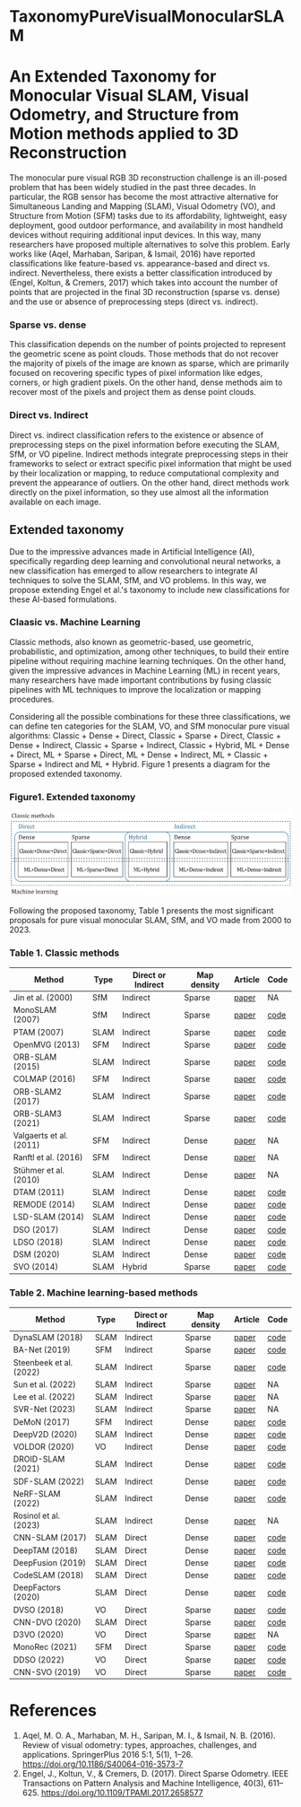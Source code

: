 # TaxonomyPureVisualMonocularSLAM
# An Extended Taxonomy for Monocular Visual SLAM, Visual Odometry, and Structure from Motion methods applied to 3D Reconstruction
The monocular pure visual RGB 3D reconstruction challenge is an ill-posed problem that has been widely studied in the past three decades. In particular, the RGB sensor has become the most attractive alternative for Simultaneous Landing and Mapping (SLAM), Visual Odometry (VO), and Structure from Motion (SFM) tasks due to its affordability, lightweight, easy deployment, good outdoor performance, and availability in most handheld devices without requiring additional input devices. In this way, many researchers have proposed multiple alternatives to solve this problem. Early works like (Aqel, Marhaban, Saripan, & Ismail, 2016) have reported classifications like feature-based vs. appearance-based and direct vs. indirect. Nevertheless, there exists a better classification introduced by (Engel, Koltun, & Cremers, 2017) which takes into account the number of points that are projected in the final 3D reconstruction (sparse vs. dense) and the use or absence of preprocessing steps (direct vs. indirect).
### Sparse vs. dense
This classification depends on the number of points projected to represent the geometric scene as point clouds. Those methods that do not recover the majority of pixels of the image are known as sparse, which are primarily focused on recovering specific types of pixel information like edges, corners, or high gradient pixels. On the other hand, dense methods aim to recover most of the pixels and project them as dense point clouds.

### Direct vs. Indirect
Direct vs. indirect classification refers to the existence or absence of preprocessing steps on the pixel information before executing the SLAM, SfM, or VO pipeline. Indirect methods integrate preprocessing steps in their frameworks to select or extract specific pixel information that might be used by their localization or mapping, to reduce computational complexity and prevent the appearance of outliers. On the other hand, direct methods work directly on the pixel information, so they use almost all the information available on each image.

## Extended taxonomy
Due to the impressive advances made in Artificial Intelligence (AI), specifically regarding deep learning and convolutional neural networks, a new classification has emerged to allow researchers to integrate AI techniques to solve the SLAM, SfM, and VO problems. In this way, we propose extending Engel et al.'s taxonomy to include new classifications for these AI-based formulations.
### Claasic vs. Machine Learning
Classic methods, also known as geometric-based, use geometric, probabilistic, and optimization, among other techniques, to build their entire pipeline without requiring machine learning techniques. On the other hand, given the impressive advances in Machine Learning (ML) in recent years, many researchers have made important contributions by fusing classic pipelines with ML techniques to improve the localization or mapping procedures.

Considering all the possible combinations for these three classifications, we can define ten categories for the SLAM, VO, and SfM monocular pure visual algorithms: Classic + Dense + Direct, Classic + Sparse + Direct, Classic + Dense + Indirect, Classic + Sparse + Indirect, Classic + Hybrid, ML + Dense + Direct, ML + Sparse + Direct, ML + Dense + Indirect, ML + Classic + Sparse + Indirect and ML + Hybrid. Figure 1 presents a diagram for the proposed extended taxonomy.

### Figure1. Extended taxonomy
![Alt text](https://github.com/erickherreraresearch/TaxonomyPureVisualMonocularSLAM/blob/main/images/taxonomy.JPG?raw=true "Extended taxonomy for monocular 3D reconstruction methods")

Following the proposed taxonomy, Table 1 presents the most significant proposals for pure visual monocular SLAM, SfM, and VO made from 2000 to 2023.

### Table 1. Classic methods
| Method | Type | Direct or Indirect | Map density | Article | Code |
| --- | --- | --- | --- | --- | --- |
| Jin et al. (2000)| SfM | Indirect | Sparse | [paper](https://ieeexplore.ieee.org/document/854954) | NA |
| MonoSLAM (2007) | SfM | Indirect | Sparse | [paper](https://ieeexplore.ieee.org/document/4160954) | [code](https://github.com/marcromani/MonoSLAM) |
| PTAM (2007) | SLAM | Indirect | Sparse | [paper](https://ieeexplore.ieee.org/document/4538852) | [code](https://github.com/Oxford-PTAM/PTAM-GPL) |
| OpenMVG (2013) | SFM | Indirect | Sparse | [paper](https://link.springer.com/chapter/10.1007/978-3-319-56414-2_5) | [code](https://github.com/openMVG/openMVG/tree/v2.0) |
| ORB-SLAM (2015) | SLAM | Indirect | Sparse | [paper](https://ieeexplore.ieee.org/document/7219438) | [code](https://github.com/raulmur/ORB_SLAM) |
| COLMAP (2016) | SFM | Indirect | Sparse | [paper](https://ieeexplore.ieee.org/document/7780814) | [code](https://github.com/colmap/colmap) |
| ORB-SLAM2 (2017) | SLAM | Indirect | Sparse | [paper](https://ieeexplore.ieee.org/document/7946260) | [code](https://github.com/raulmur/ORB_SLAM2) |
| ORB-SLAM3 (2021) | SLAM | Indirect | Sparse | [paper](https://ieeexplore.ieee.org/document/9440682) | [code](https://github.com/UZ-SLAMLab/ORB_SLAM3) |
| Valgaerts et al. (2011) | SFM | Indirect | Dense | [paper](https://link.springer.com/article/10.1007/s11263-011-0466-7) | NA |
| Ranftl et al. (2016) | SFM | Indirect | Dense | [paper](https://ieeexplore.ieee.org/document/7780809) | NA |
|  Stühmer et al. (2010) | SLAM | Indirect | Dense | [paper](https://link.springer.com/chapter/10.1007/978-3-642-15986-2_2) | NA |
|  DTAM (2011) | SLAM | Indirect | Dense | [paper](https://ieeexplore.ieee.org/abstract/document/6126513) | [code](https://github.com/Rintarooo/DTAM_Mapping) |
|  REMODE (2014) | SLAM | Indirect | Dense | [paper](https://ieeexplore.ieee.org/abstract/document/6907233) | [code](https://github.com/uzh-rpg/rpg_open_remode) |
|  LSD-SLAM (2014) | SLAM | Indirect | Dense | [paper](https://link.springer.com/chapter/10.1007/978-3-319-10605-2_54) | [code](https://github.com/tum-vision/lsd_slam) |
|  DSO (2017) | SLAM | Indirect | Dense | [paper](https://ieeexplore.ieee.org/document/7898369) | [code](https://github.com/JakobEngel/dso) |
|  LDSO (2018) | SLAM | Indirect | Dense | [paper](https://ieeexplore.ieee.org/document/8593376) | [code](https://github.com/tum-vision/LDSO) |
|  DSM (2020) | SLAM | Indirect | Dense | [paper](https://ieeexplore.ieee.org/document/9102352) | [code](https://github.com/jzubizarreta/dsm) |
|  SVO (2014) | SLAM | Hybrid | Sparse | [paper](https://ieeexplore.ieee.org/document/6906584) | [code](https://github.com/uzh-rpg/rpg_svo) |

### Table 2. Machine learning-based methods
| Method | Type | Direct or Indirect | Map density | Article | Code |
| --- | --- | --- | --- | --- | --- |
| DynaSLAM (2018)  | SLAM | Indirect | Sparse | [paper](https://ieeexplore.ieee.org/document/8421015) | [code](https://github.com/BertaBescos/DynaSLAM) |
| BA-Net (2019) | SFM | Indirect | Sparse | [paper](https://arxiv.org/abs/1806.04807) | [code](https://github.com/frobelbest/BANet) |
| Steenbeek et al. (2022) | SLAM | Indirect | Sparse | [paper](https://www.mdpi.com/2504-446X/6/3/79) | [code](https://github.com/annesteenbeek/sparse-to-dense-ros) |
| Sun et al. (2022) | SLAM | Indirect | Sparse | [paper](https://ieeexplore.ieee.org/document/9823399) | NA |
| Lee et al. (2022) | SLAM | Indirect | Sparse | [paper](https://ieeexplore.ieee.org/document/9994237) | NA |
| SVR-Net (2023) | SLAM | Indirect | Sparse | [paper](https://www.mdpi.com/1424-8220/23/8/3942) | NA |
| DeMoN (2017) | SFM | Indirect | Dense | [paper](https://ieeexplore.ieee.org/document/8100079) | [code](https://github.com/lmb-freiburg/demon) |
| DeepV2D (2020) | SLAM | Indirect | Dense | [paper](https://arxiv.org/abs/1812.04605) | [code](https://github.com/princeton-vl/DeepV2D) |
| VOLDOR (2020) | VO | Indirect | Dense | [paper](https://ieeexplore.ieee.org/document/9561230) | [code](https://github.com/htkseason/VOLDOR) |
| DROID-SLAM (2021) | SLAM | Indirect | Dense | [paper](https://arxiv.org/abs/2108.10869) | [code](https://github.com/princeton-vl/DROID-SLAM) |
| SDF-SLAM (2022) | SLAM | Indirect | Dense | [paper](https://arxiv.org/abs/2108.10869) | [code](https://github.com/princeton-vl/DROID-SLAM) |
| NeRF-SLAM (2022) | SLAM | Indirect | Dense | [paper](https://arxiv.org/abs/2210.13641) | [code](https://github.com/ToniRV/NeRF-SLAM) |
| Rosinol et al. (2023) | SLAM | Indirect | Dense | [paper](https://ieeexplore.ieee.org/document/10030932) | NA |
| CNN-SLAM (2017) | SLAM | Direct | Dense | [paper](https://ieeexplore.ieee.org/document/8100178) | [code](https://github.com/iitmcvg/CNN_SLAM) |
| DeepTAM (2018) | SLAM | Direct | Dense | [paper](https://link.springer.com/chapter/10.1007/978-3-030-01270-0_50) | [code](https://github.com/lmb-freiburg/deeptam) |
| DeepFusion (2019) | SLAM | Direct | Dense | [paper](https://ieeexplore.ieee.org/document/8793527) | [code](https://github.com/lmb-freiburg/deeptam) |
| CodeSLAM (2018) | SLAM | Direct | Dense | [paper](https://ieeexplore.ieee.org/document/8578369) | [code](https://github.com/silviutroscot/CodeSLAM) |
| DeepFactors (2020) | SLAM | Direct | Dense | [paper](https://ieeexplore.ieee.org/document/8954779) | [code](https://github.com/jczarnowski/DeepFactors) |
| DVSO (2018) | VO | Direct | Sparse | [paper](https://arxiv.org/abs/1807.02570) | [code](https://github.com/SenZHANG-GitHub/dvso) |
| CNN-DVO (2020) | SLAM | Direct | Sparse | [paper](https://ieeexplore.ieee.org/document/8578314) | [code](http://www.cim.mcgill.ca/∼mrl/ran/crv2020) |
| D3VO (2020) | VO | Direct | Sparse | [paper](https://ieeexplore.ieee.org/document/9157454) | NA |
| MonoRec (2021) | SFM | Direct | Sparse | [paper](https://ieeexplore.ieee.org/document/9578522) | [code](https://github.com/Brummi/MonoRec) |
| DDSO (2022) | VO | Direct | Sparse | [paper](https://ieeexplore.ieee.org/document/9406436) | [code](https://github.com/Brummi/MonoRec) |
| CNN-SVO (2019) | VO | Direct | Sparse | [paper](https://ieeexplore.ieee.org/document/8794425) | [code](https://github.com/yan99033/CNN-SVO) |

# References
1. Aqel, M. O. A., Marhaban, M. H., Saripan, M. I., & Ismail, N. B. (2016). Review of visual odometry: types, approaches, challenges, and applications. SpringerPlus 2016 5:1, 5(1), 1–26. https://doi.org/10.1186/S40064-016-3573-7
2. Engel, J., Koltun, V., & Cremers, D. (2017). Direct Sparse Odometry. IEEE Transactions on Pattern Analysis and Machine Intelligence, 40(3), 611–625. https://doi.org/10.1109/TPAMI.2017.2658577
